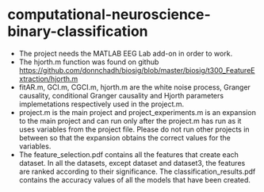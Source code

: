 # computational-neuroscience-binary-classification
* The project needs the MATLAB EEG Lab add-on in order to work.
* The hjorth.m function was found on github https://github.com/donnchadh/biosig/blob/master/biosig/t300_FeatureExtraction/hjorth.m
* fitAR.m, GCI.m, CGCI.m, hjorth.m are the white noise process, Granger causality, conditional Granger causality and Hjorth parameters implemetations respectively used in the project.m.
* project.m is the main project and project_experiments.m is an expansion to the main project and can run only after the project.m has run as it uses variables from the project file. Please do not run other projects in between so that the expansion obtains the correct values for the variables.
* The feature_selection.pdf contains all the features that create each dataset. In all the datasets, except dataset and dataset3, the features are ranked according to their significance. The classification_results.pdf contains the accuracy values of all the models that have been created.
